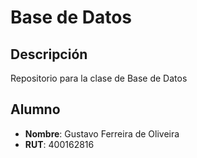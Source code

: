 # Base de Datos

## Descripción

Repositorio para la clase de Base de Datos

## Alumno

- **Nombre**: Gustavo Ferreira de Oliveira
- **RUT**: 400162816